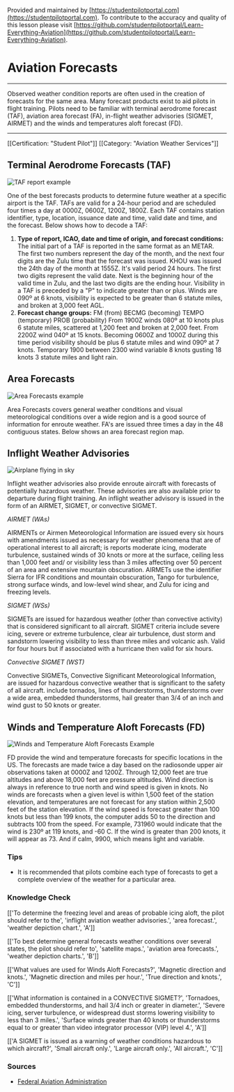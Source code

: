 <!--

*************************************************
Copyright © 2018 by Othneil I. Drew and Student Pilot Portal.

None of the material in this Work supersedes any documents,
procedures, or regulations issued by the Federal Aviation
Administration.

The Licensors does NOT claim copyright on any material published herein
that was taken from United States government sources.

Licensed under the Apache License, Version 2.0 (the "License");
you may not use this file except in compliance with the License.
You may obtain a copy of the License at

http://www.apache.org/licenses/LICENSE-2.0

Unless required by applicable law or agreed to in writing, software
distributed under the License is distributed on an "AS IS" BASIS,
WITHOUT WARRANTIES OR CONDITIONS OF ANY KIND, either express or implied.
See the License for the specific language governing permissions and
limitations under the License.

-->
Provided and maintained by [https://studentpilotportal.com](https://studentpilotportal.com). To contribute to the accuracy and quality of this lesson please visit [https://github.com/studentpilotportal/Learn-Everything-Aviation](https://github.com/studentpilotportal/Learn-Everything-Aviation).

<!-- DO NOT CHANGE OR ALTER TEXT ABOVE -->



# Aviation Forecasts

---

Observed weather condition reports are often used in the creation of forecasts for the same area. Many forecast products exist to aid pilots in flight training. Pilots need to be familiar with terminal aerodrome forecast (TAF), aviation area forecast (FA), in-flight weather advisories (SIGMET, AIRMET) and the winds and temperatures aloft forecast (FD).

---

[[Certification: "Student Pilot"]]
[[Category: "Aviation Weather Services"]]



## Terminal Aerodrome Forecasts (TAF)

![TAF report example](https://studentpilotportal.com/photos/learn/taf_khou_ex.png)

One of the best forecasts products to determine future weather at a specific airport is the TAF. TAFs are valid for a 24-hour period and are scheduled four times a day at 0000Z, 0600Z, 1200Z, 1800Z. Each TAF contains station identifier, type, location, issuance date and time, valid date and time, and the forecast. Below shows how to decode a TAF:

1. **Type of report, ICAO, date and time of origin, and forecast conditions:** The initial part of a TAF is reported in the same format as an METAR. The first two numbers represent the day of the month, and the next four digits are the Zulu time that the forecast was issued. KHOU was issued the 24th day of the month at 1555Z. It's valid period 24 hours. The first two digits represent the valid date. Next is the beginning hour of the valid time in Zulu, and the last two digits are the ending hour. Visibility in a TAF is preceded by a "P" to indicate greater than or plus. Winds are 090º at 6 knots, visibility is expected to be greater than 6 statute miles, and broken at 3,000 feet AGL.
2. **Forecast change groups:** FM (from) BECMG (becoming) TEMPO (temporary) PROB (probability) From 1900Z winds 080º at 10 knots plus 6 statute miles, scattered at 1,200 feet and broken at 2,000 feet. From 2200Z wind 040º at 15 knots. Becoming 0600Z and 1000Z during this time period visibility should be plus 6 statute miles and wind 090º at 7 knots. Temporary 1900 between 2300 wind variable 8 knots gusting 18 knots 3 statute miles and light rain.



## Area Forecasts

![Area Forecasts example](https://studentpilotportal.com/photos/learn/weather_fa.png)

Area Forecasts covers general weather conditions and visual meteorological conditions over a wide region and is a good source of information for enroute weather. FA's are issued three times a day in the 48 contiguous states. Below shows an area forecast region map.



## Inflight Weather Advisories

![Airplane flying in sky](https://studentpilotportal.com/photos/learn/airplane_inflight.jpg)

Inflight weather advisories also provide enroute aircraft with forecasts of potentially hazardous weather. These advisories are also available prior to departure during flight training. An inflight weather advisory is issued in the form of an AIRMET, SIGMET, or convective SIGMET.

_AIRMET (WAs)_

AIRMENTs or Airmen Meteorological Information are issued every six hours with amendments issued as necessary for weather phenomena that are of operational interest to all aircraft; is reports moderate icing, moderate turbulence, sustained winds of 30 knots or more at the surface, ceiling less than 1,000 feet and/ or visibility less than 3 miles affecting over 50 percent of an area and extensive mountain obscuration. AIRMETs use the identifier Sierra for IFR conditions and mountain obscuration, Tango for turbulence, strong surface winds, and low-level wind shear, and Zulu for icing and freezing levels.

_SIGMET (WSs)_

SIGMETs are issued for hazardous weather (other than convective activity) that is considered significant to all aircraft. SIGMET criteria include severe icing, severe or extreme turbulence, clear air turbulence, dust storm and sandstorm lowering visibility to less than three miles and volcanic ash. Valid for four hours but if associated with a hurricane then valid for six hours.

_Convective SIGMET (WST)_

Convective SIGMETs, Convective Significant Meteorological Information, are issued for hazardous convective weather that is significant to the safety of all aircraft. include tornados, lines of thunderstorms, thunderstorms over a wide area, embedded thunderstorms, hail greater than 3/4 of an inch and wind gust to 50 knots or greater.



## Winds and Temperature Aloft Forecasts (FD)

![Winds and Temperature Aloft Forecasts Example](https://studentpilotportal.com/photos/learn/winds_temps_aloft.png)

FD provide the wind and temperature forecasts for specific locations in the US. The forecasts are made twice a day based on the radiosonde upper air observations taken at 0000Z and 1200Z. Through 12,000 feet are true altitudes and above 18,000 feet are pressure altitudes. Wind direction is always in reference to true north and wind speed is given in knots. No winds are forecasts when a given level is within 1,500 feet of the station elevation, and temperatures are not forecast for any station within 2,500 feet of the station elevation. If the wind speed is forecast greater than 100 knots but less than 199 knots, the computer adds 50 to the direction and subtracts 100 from the speed. For example, 731960 would indicate that the wind is 230º at 119 knots, and -60 C. If the wind is greater than 200 knots, it will appear as 73. And if calm, 9900, which means light and variable.



### Tips

- It is recommended that pilots combine each type of forecasts to get a complete overview of the weather for a particular area.



<!-- // TODO: Add Federal Aviation Regulations -->



### Knowledge Check

[['To determine the freezing level and areas of probable icing aloft, the pilot should refer to the', 'inflight aviation weather advisories.', 'area forecast.', 'weather depiction chart.', 'A']]

[['To best determine general forecasts weather conditions over several states, the pilot should refer to', 'satellite maps.', 'aviation area forecasts.', 'weather depiction charts.', 'B']]

[['What values are used for Winds Aloft Forecasts?', 'Magnetic direction and knots.', 'Magnetic direction and miles per hour.', 'True direction and knots.', 'C']]

[['What information is contained in a CONVECTIVE SIGMET?', 'Tornadoes, embedded thunderstorms, and hail 3/4 inch or greater in diameter.', 'Severe icing, server turbulence, or widespread dust storms lowering visibility to less than 3 miles.', 'Surface winds greater than 40 knots or thunderstorms equal to or greater than video integrator processor (VIP) level 4.', 'A']]

[['A SIGMET is issued as a warning of weather conditions hazardous to which aircraft?', 'Small aircraft only.', 'Large aircraft only.', 'All aircraft.', 'C']]



### Sources

- [Federal Aviation Administration](https://www.faa.gov)
